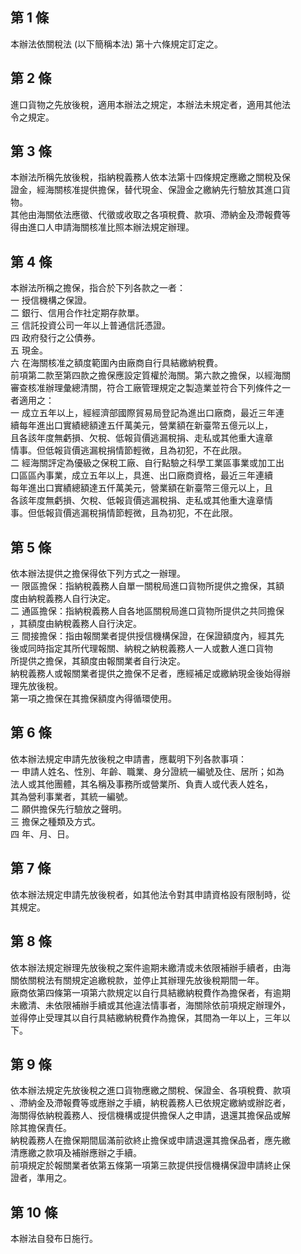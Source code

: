 第 1 條
-------
本辦法依關稅法 (以下簡稱本法) 第十六條規定訂定之。

第 2 條
-------
進口貨物之先放後稅，適用本辦法之規定，本辦法未規定者，適用其他法  
令之規定。

第 3 條
-------
本辦法所稱先放後稅，指納稅義務人依本法第十四條規定應繳之關稅及保  
證金，經海關核准提供擔保，替代現金、保證金之繳納先行驗放其進口貨  
物。  
其他由海關依法應徵、代徵或收取之各項稅費、款項、滯納金及滯報費等  
得由進口人申請海關核准比照本辦法規定辦理。

第 4 條
-------
本辦法所稱之擔保，指合於下列各款之一者：  
一  授信機構之保證。  
二  銀行、信用合作社定期存款單。  
三  信託投資公司一年以上普通信託憑證。  
四  政府發行之公債券。  
五  現金。  
六  在海關核准之額度範圍內由廠商自行具結繳納稅費。  
前項第二款至第四款之擔保應設定質權於海關。第六款之擔保，以經海關  
審查核准辦理彙總清關，符合工廠管理規定之製造業並符合下列條件之一  
者適用之：  
一  成立五年以上，經經濟部國際貿易局登記為進出口廠商，最近三年連  
    續每年進出口實績總額達五仟萬美元，營業額在新臺幣五億元以上，  
    且各該年度無虧損、欠稅、低報貨價逃漏稅捐、走私或其他重大違章  
    情事。但低報貨價逃漏稅捐情節輕微，且為初犯，不在此限。  
二  經海關評定為優級之保稅工廠、自行點驗之科學工業區事業或加工出  
    口區區內事業，成立五年以上，具進、出口廠商資格，最近三年連續  
    每年進出口實績總額達五仟萬美元，營業額在新臺幣三億元以上，且  
    各該年度無虧損、欠稅、低報貨價逃漏稅捐、走私或其他重大違章情  
    事。但低報貨價逃漏稅捐情節輕微，且為初犯，不在此限。

第 5 條
-------
依本辦法提供之擔保得依下列方式之一辦理。  
一  限區擔保：指納稅義務人自單一關稅局進口貨物所提供之擔保，其額  
    度由納稅義務人自行決定。  
二  通區擔保：指納稅義務人自各地區關稅局進口貨物所提供之共同擔保  
    ，其額度由納稅義務人自行決定。  
三  間接擔保：指由報關業者提供授信機構保證，在保證額度內，經其先  
    後或同時指定其所代理報關、納稅之納稅義務人一人或數人進口貨物  
    所提供之擔保，其額度由報關業者自行決定。  
納稅義務人或報關業者提供之擔保不足者，應經補足或繳納現金後始得辦  
理先放後稅。  
第一項之擔保在其擔保額度內得循環使用。

第 6 條
-------
依本辦法規定申請先放後稅之申請書，應載明下列各款事項：  
一  申請人姓名、性別、年齡、職業、身分證統一編號及住、居所；如為  
    法人或其他團體，其名稱及事務所或營業所、負責人或代表人姓名，  
    其為營利事業者，其統一編號。  
二  願供擔保先行驗放之聲明。  
三  擔保之種類及方式。  
四  年、月、日。

第 7 條
-------
依本辦法規定申請先放後稅者，如其他法令對其申請資格設有限制時，從  
其規定。

第 8 條
-------
依本辦法規定辦理先放後稅之案件逾期未繳清或未依限補辦手續者，由海  
關依關稅法有關規定追繳稅款，並停止其辦理先放後稅期間一年。  
廠商依第四條第一項第六款規定以自行具結繳納稅費作為擔保者，有逾期  
未繳清、未依限補辦手續或其他違法情事者，海關除依前項規定辦理外，  
並得停止受理其以自行具結繳納稅費作為擔保，其間為一年以上，三年以  
下。

第 9 條
-------
依本辦法規定先放後稅之進口貨物應繳之關稅、保證金、各項稅費、款項  
、滯納金及滯報費等或應辦之手續，納稅義務人已依規定繳納或辦訖者，  
海關得依納稅義務人、授信機構或提供擔保人之申請，退還其擔保品或解  
除其擔保責任。  
納稅義務人在擔保期間屆滿前欲終止擔保或申請退還其擔保品者，應先繳  
清應繳之款項及補辦應辦之手續。  
前項規定於報關業者依第五條第一項第三款提供授信機構保證申請終止保  
證者，準用之。

第 10 條
--------
本辦法自發布日施行。

